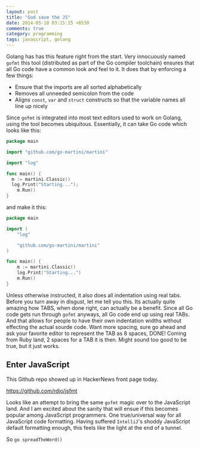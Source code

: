 ```yaml
---
layout: post
title: "God save the JS"
date: 2014-05-10 03:15:15 +0530
comments: true
category: programming
tags: javascript, golang
---
```


Golang has has this feature right from the start. Very innocuously named ```gofmt``` this tool (distributed as part of the Go compiler toolchain) ensures that all Go code have a common look and feel to it. It does that by enforcing a few things:

* Ensure that the imports are all sorted alphabetically
* Removes all unneeded semicolon from the code
* Aligns ```const```, ```var``` and ```struct``` constructs so that the variable names all line up nicely

Since ```gofmt``` is integrated into most text editors used to work on Golang, using the tool becomes ubiquitous. Essentially, it can take Go code which looks like this:

```go
package main

import "github.com/go-martini/martini"

import "log"

func main() {
  m := martini.Classic()
  log.Print("Starting...");
    m.Run()
}
```
and make it this:

```go
package main

import (
    "log"

    "github.com/go-martini/martini"
)

func main() {
    m := martini.Classic()
    log.Print("Starting...")
    m.Run()
}
```

Unless otherwise instructed, it also does all indentation using real tabs. Before you turn away in disgust, let me tell you this. Its actually quite amazing how TABS, when done right, can actually be a benefit. Since all Go code gets run through ```gofmt``` anyways, all Go code end up using real TABs. And that allows for people to have their own indentation widths without effecting the actual sourde code. Want more spacing, sure go ahead and ask your favorite editor to represent the TAB as 8 spaces, DONE! Coming from Ruby land, 2 spaces for a TAB it is then. Might sound too good to be true, but it just works.

## Enter JavaScript

This Github repo showed up in HackerNews front page today.

https://github.com/rdio/jsfmt

Looks like an attempt to bring the same ```gofmt``` magic over to the JavaScript land. And I am excited about the sanity that will ensue if this becomes popular among JavaScript programmers. One true/universal way for all JavaScript code formatting. Having suffered ```IntelliJ```'s shoddy JavaScript default formatting enough, this feels like the light at the end of a tunnel.

So ```go spreadTheWord()```
